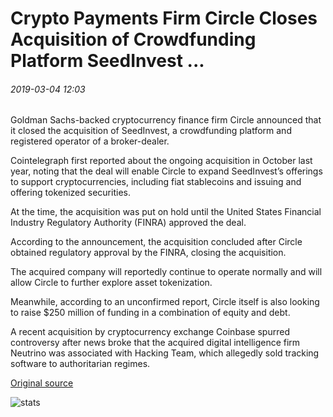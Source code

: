 # Crypto Payments Firm Circle Closes Acquisition of Crowdfunding Platform SeedInvest ...

###### 2019-03-04 12:03

Goldman Sachs-backed cryptocurrency finance firm Circle announced that it closed the acquisition of SeedInvest, a crowdfunding platform and registered operator of a broker-dealer.

Cointelegraph first reported about the ongoing acquisition in October last year, noting that the deal will enable Circle to expand SeedInvest’s offerings to support cryptocurrencies, including fiat stablecoins and issuing and offering tokenized securities.

At the time, the acquisition was put on hold until the United States Financial Industry Regulatory Authority (FINRA) approved the deal.

According to the announcement, the acquisition concluded after Circle obtained regulatory approval by the FINRA, closing the acquisition.

The acquired company will reportedly continue to operate normally and will allow Circle to further explore asset tokenization.

Meanwhile, according to an unconfirmed report, Circle itself is also looking to raise $250 million of funding in a combination of equity and debt.

A recent acquisition by cryptocurrency exchange Coinbase spurred controversy after news broke that the acquired digital intelligence firm Neutrino was associated with Hacking Team, which allegedly sold tracking software to authoritarian regimes.

[Original source](https://cointelegraph.com/news/crypto-payments-firm-circle-closes-acquisition-of-crowdfunding-platform-seedinvest)

![stats](https://c.statcounter.com/11760860/0/a89fa40b/1/ "stats")